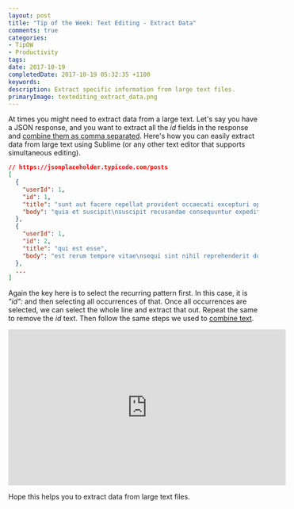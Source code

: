 ```yaml
---
layout: post
title: "Tip of the Week: Text Editing - Extract Data"
comments: true
categories: 
- TipOW
- Productivity
tags: 
date: 2017-10-19
completedDate: 2017-10-19 05:32:35 +1100
keywords: 
description: Extract specific information from large text files.
primaryImage: textediting_extract_data.png
---
```


At times you might need to extract data from a large text. Let's say you have a JSON response, and you want to extract all the *id* fields in the response and [combine them as comma separated](http://www.rahulpnath.com/blog/text-editing-split-or-combine-multiple-lines/). Here's how you can easily extract data from large text using Sublime (or any other text editor that supports simultaneous editing).

``` json
// https://jsonplaceholder.typicode.com/posts
[
  {
    "userId": 1,
    "id": 1,
    "title": "sunt aut facere repellat provident occaecati excepturi optio reprehenderit",
    "body": "quia et suscipit\nsuscipit recusandae consequuntur expedita et cum\nreprehenderit molestiae ut ut quas totam\nnostrum rerum est autem sunt rem eveniet architecto"
  },
  {
    "userId": 1,
    "id": 2,
    "title": "qui est esse",
    "body": "est rerum tempore vitae\nsequi sint nihil reprehenderit dolor beatae ea dolores neque\nfugiat blanditiis voluptate porro vel nihil molestiae ut reiciendis\nqui aperiam non debitis possimus qui neque nisi nulla"
  },
  ...
]
```

Again the key here is to select the recurring pattern first. In this case, it is *"id":* and then selecting all occurrences of that. Once all occurrences are selected, we can select the whole line and extract that out. Repeat the same to remove the *id* text. Then follow the same steps we used to [combine text](http://www.rahulpnath.com/blog/text-editing-split-or-combine-multiple-lines/).

<div style="text-align: center;">
    <iframe width="560" height="315" src="https://www.youtube.com/embed/ouKm7Wkldp0" frameborder="0" allowfullscreen></iframe>
</div>

Hope this helps you to extract data from large text files.